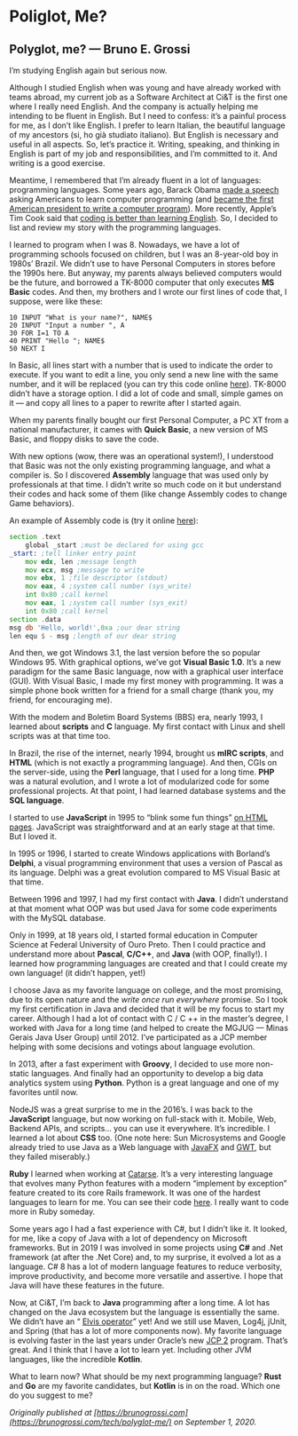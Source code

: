 # Poliglot, Me?



## Polyglot, me? — Bruno E. Grossi

I’m studying English again but serious now.

Although I studied English when was young and have already worked with teams abroad, my current job as a Software Architect at Ci&T is the first one where I really need English. And the company is actually helping me intending to be fluent in English. But I need to confess: it’s a painful process for me, as I don’t like English. I prefer to learn Italian, the beautiful language of my ancestors (si, ho già studiato italiano). But English is necessary and useful in all aspects. So, let’s practice it. Writing, speaking, and thinking in English is part of my job and responsibilities, and I’m committed to it. And writing is a good exercise.

Meantime, I remembered that I’m already fluent in a lot of languages: programming languages. Some years ago, Barack Obama [made a speech](https://www.youtube.com/watch?v=6XvmhE1J9PY) asking Americans to learn computer programming (and [became the first American president to write a computer program](https://www.wired.com/2014/12/obama-becomes-first-president-write-computer-program/)). More recently, Apple’s Tim Cook said that [coding is better than learning English](https://qz.com/1099791/apples-tim-cook-says-coding-is-better-than-learning-english-as-a-second-language/). So, I decided to list and review my story with the programming languages.

I learned to program when I was 8. Nowadays, we have a lot of programming schools focused on children, but I was an 8-year-old boy in 1980s’ Brazil. We didn’t use to have Personal Computers in stores before the 1990s here. But anyway, my parents always believed computers would be the future, and borrowed a TK-8000 computer that only executes **MS Basic** codes. And then, my brothers and I wrote our first lines of code that, I suppose, were like these:

```basic
10 INPUT "What is your name?", NAME$ 
20 INPUT "Input a number ", A 
30 FOR I=1 TO A 
40 PRINT "Hello "; NAME$ 
50 NEXT I
```

In Basic, all lines start with a number that is used to indicate the order to execute. If you want to edit a line, you only send a new line with the same number, and it will be replaced (you can try this code online [here](https://yohan.es/swbasic/)). TK-8000 didn’t have a storage option. I did a lot of code and small, simple games on it — and copy all lines to a paper to rewrite after I started again.

When my parents finally bought our first Personal Computer, a PC XT from a national manufacturer, it cames with **Quick Basic**, a new version of MS Basic, and floppy disks to save the code.

With new options (wow, there was an operational system!), I understood that Basic was not the only existing programming language, and what a compiler is. So I discovered **Assembly** language that was used only by professionals at that time. I didn’t write so much code on it but understand their codes and hack some of them (like change Assembly codes to change Game behaviors).

An example of Assembly code is (try it online [here](https://www.tutorialspoint.com/compile_assembly_online.php)):

```asm
section .text
    global _start ;must be declared for using gcc
_start: ;tell linker entry point
    mov edx, len ;message length
    mov ecx, msg ;message to write
    mov ebx, 1 ;file descriptor (stdout)
    mov eax, 4 ;system call number (sys_write)
    int 0x80 ;call kernel
    mov eax, 1 ;system call number (sys_exit)
    int 0x80 ;call kernel
section .data
msg db 'Hello, world!',0xa ;our dear string
len equ $ - msg ;length of our dear string
```

And then, we got Windows 3.1, the last version before the so popular Windows 95. With graphical options, we’ve got **Visual Basic 1.0**. It’s a new paradigm for the same Basic language, now with a graphical user interface (GUI). With Visual Basic, I made my first money with programming. It was a simple phone book written for a friend for a small charge (thank you, my friend, for encouraging me).

With the modem and Boletim Board Systems (BBS) era, nearly 1993, I learned about **scripts** and **C** language. My first contact with Linux and shell scripts was at that time too.

In Brazil, the rise of the internet, nearly 1994, brought us **mIRC scripts**, and **HTML** (which is not exactly a programming language). And then, CGIs on the server-side, using the **Perl** language, that I used for a long time. **PHP** was a natural evolution, and I wrote a lot of modularized code for some professional projects. At that point, I had learned database systems and the **SQL language**.

I started to use **JavaScript** in 1995 to “blink some fun things” [on HTML pages](https://medium.com/@benastontweet/lesson-1a-the-history-of-javascript-8c1ce3bffb17). JavaScript was straightforward and at an early stage at that time. But I loved it.

In 1995 or 1996, I started to create Windows applications with Borland’s **Delphi**, a visual programming environment that uses a version of Pascal as its language. Delphi was a great evolution compared to MS Visual Basic at that time.

Between 1996 and 1997, I had my first contact with **Java**. I didn’t understand at that moment what OOP was but used Java for some code experiments with the MySQL database.

Only in 1999, at 18 years old, I started formal education in Computer Science at Federal University of Ouro Preto. Then I could practice and understand more about **Pascal**, **C/C++**, and **Java** (with OOP, finally!). I learned how programming languages are created and that I could create my own language! (it didn’t happen, yet!)

I choose Java as my favorite language on college, and the most promising, due to its open nature and the *write once run everywhere* promise. So I took my first certification in Java and decided that it will be my focus to start my career. Although I had a lot of contact with C / C ++ in the master’s degree, I worked with Java for a long time (and helped to create the MGJUG — Minas Gerais Java User Group) until 2012. I’ve participated as a JCP member helping with some decisions and votings about language evolution.

In 2013, after a fast experiment with **Groovy**, I decided to use more non-static languages. And finally had an opportunity to develop a big data analytics system using **Python**. Python is a great language and one of my favorites until now.

NodeJS was a great surprise to me in the 2016’s. I was back to the **JavaScript** language, but now working on full-stack with it. Mobile, Web, Backend APIs, and scripts… you can use it everywhere. It’s incredible. I learned a lot about **CSS** too. (One note here: Sun Microsystems and Google already tried to use Java as a Web language with [JavaFX](https://www.toptal.com/front-end/javascript-front-ends-in-java-with-gwt) and [GWT](https://www.toptal.com/front-end/javascript-front-ends-in-java-with-gwt), but they failed miserably.)

**Ruby** I learned when working at [Catarse](https://catarse.me). It’s a very interesting language that evolves many Python features with a modern “implement by exception” feature created to its core Rails framework. It was one of the hardest languages to learn for me. You can see their code [here](https://github.com/common-group). I really want to code more in Ruby someday.

Some years ago I had a fast experience with C#, but I didn’t like it. It looked, for me, like a copy of Java with a lot of dependency on Microsoft frameworks. But in 2019 I was involved in some projects using **C#** and .Net framework (at after the .Net Core) and, to my surprise, it evolved a lot as a language. C# 8 has a lot of modern language features to reduce verbosity, improve productivity, and become more versatile and assertive. I hope that Java will have these features in the future.

Now, at Ci&T, I’m back to **Java** programming after a long time. A lot has changed on the Java ecosystem but the language is essentially the same. We didn’t have an “ [Elvis operator](https://en.wikipedia.org/wiki/Elvis_operator)” yet! And we still use Maven, Log4j, jUnit, and Spring (that has a lot of more components now). My favorite language is evolving faster in the last years under Oracle’s new [JCP 2](https://jcp.org/en/procedures/jcp2) program. That’s great. And I think that I have a lot to learn yet. Including other JVM languages, like the incredible **Kotlin**.

What to learn now? What should be my next programming language? **Rust** and **Go** are my favorite candidates, but **Kotlin** is in on the road. Which one do you suggest to me?

*Originally published at [https://brunogrossi.com](https://brunogrossi.com/tech/polyglot-me/) on September 1, 2020.*

